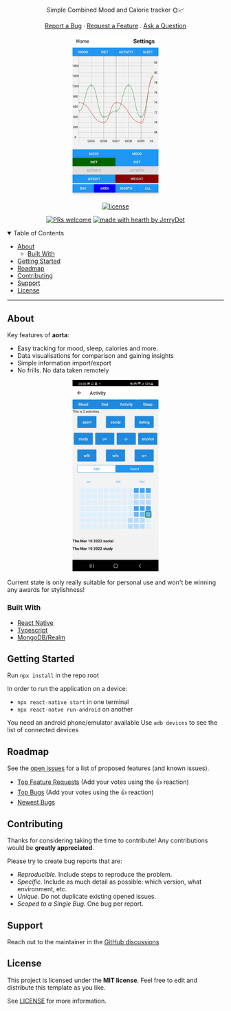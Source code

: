 <div align="center">
  Simple Combined Mood and Calorie tracker 🌞📈
  <br />

<a href="https://github.com/JerryDot/aorta/issues/new?assignees=&labels=bug&template=01_BUG_REPORT.md&title=bug%3A+">Report a Bug</a>
·
<a href="https://github.com/JerryDot/aorta/issues/new?assignees=&labels=enhancement&template=02_FEATURE_REQUEST.md&title=feat%3A+">Request a Feature</a>
.
<a href="https://github.com/JerryDot/aorta/discussions">Ask a Question</a>

</div>

<div align="center">
  <p align="center">
  <img 
    width="200"
    src="https://github.com/JerryDot/aorta/blob/master/examples/homeScreen.jpeg?raw=true" />
  </p>

[![license](https://img.shields.io/github/license/JerryDot/aorta.svg?style=flat-square)](LICENSE)

[![PRs welcome](https://img.shields.io/badge/PRs-welcome-ff69b4.svg?style=flat-square)](https://github.com/JerryDot/aorta/issues?q=is%3Aissue+is%3Aopen+label%3A%22help+wanted%22)
[![made with hearth by JerryDot](https://img.shields.io/badge/made%20with%20%E2%99%A5%20by-JerryDot-ff1414.svg?style=flat-square)](https://github.com/JerryDot)

</div>

<details open="open">
<summary>Table of Contents</summary>

- [About](#about)
  - [Built With](#built-with)
- [Getting Started](#getting-started)
- [Roadmap](#roadmap)
- [Contributing](#contributing)
- [Support](#support)
- [License](#license)

</details>

---

## About

Key features of **aorta**:

- Easy tracking for mood, sleep, calories and more.
- Data visualisations for comparison and gaining insights
- Simple information import/export
- No frills. No data taken remotely

<p align="center">
  <img 
    width="200"
    src="https://github.com/JerryDot/aorta/blob/master/examples/dataEntry.jpeg?raw=true" />
</p>

Current state is only really suitable for personal use and won't be winning any awards for stylishness!

</details>

### Built With

- [React Native](https://reactnative.dev/)
- [Typescript](https://www.typescriptlang.org/)
- [MongoDB/Realm](https://docs.mongodb.com/realm/sdk/react-native/)

## Getting Started

Run `npx install` in the repo root

In order to run the application on a device:

- `npx react-native start` in one terminal
- `npx react-natve run-android` on another

You need an android phone/emulator available
Use `adb devices` to see the list of connected devices

## Roadmap

See the [open issues](https://github.com/JerryDot/aorta/issues) for a list of proposed features (and known issues).

- [Top Feature Requests](https://github.com/JerryDot/aorta/issues?q=label%3Aenhancement+is%3Aopen+sort%3Areactions-%2B1-desc) (Add your votes using the 👍 reaction)
- [Top Bugs](https://github.com/JerryDot/aorta/issues?q=is%3Aissue+is%3Aopen+label%3Abug+sort%3Areactions-%2B1-desc) (Add your votes using the 👍 reaction)
- [Newest Bugs](https://github.com/JerryDot/aorta/issues?q=is%3Aopen+is%3Aissue+label%3Abug)

## Contributing

Thanks for considering taking the time to contribute! Any contributions would be **greatly appreciated**.

Please try to create bug reports that are:

- _Reproducible._ Include steps to reproduce the problem.
- _Specific._ Include as much detail as possible: which version, what environment, etc.
- _Unique._ Do not duplicate existing opened issues.
- _Scoped to a Single Bug._ One bug per report.

## Support

Reach out to the maintainer in the [GitHub discussions](https://github.com/JerryDot/aorta/discussions)

## License

This project is licensed under the **MIT license**. Feel free to edit and distribute this template as you like.

See [LICENSE](LICENSE) for more information.
